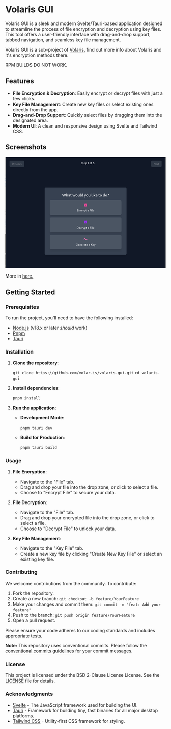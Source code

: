 # Volaris GUI

Volaris GUI is a sleek and modern Svelte/Tauri-based application designed to streamline the process of file encryption and decryption using key files. This tool offers a user-friendly interface with drag-and-drop support, tabbed navigation, and seamless key file management.

Volaris GUI is a sub-project of [Volaris](https://github.com/volar-is/volaris), find out more info about Volaris and it's encryption methods there.

RPM BUILDS DO NOT WORK.

## Features

- **File Encryption & Decryption**: Easily encrypt or decrypt files with just a few clicks.
- **Key File Management**: Create new key files or select existing ones directly from the app.
- **Drag-and-Drop Support**: Quickly select files by dragging them into the designated area.
- **Modern UI**: A clean and responsive design using Svelte and Tailwind CSS.

## Screenshots

![Screen1](./screenshots/1.png)

More in [here.](./screenshots)

## Getting Started

### Prerequisites

To run the project, you'll need to have the following installed:

- [Node.js](https://nodejs.org/) (v18.x or later *should* work)
- [Pnpm](https://pnpm.io)
- [Tauri](https://tauri.app/)

### Installation

1. **Clone the repository**:

   `git clone https://github.com/volar-is/volaris-gui.git`
   `cd volaris-gui`

2. **Install dependencies**:

   `pnpm install`

3. **Run the application**:

   - **Development Mode**:

     `pnpm tauri dev`

   - **Build for Production**:

     `pnpm tauri build`

### Usage

1. **File Encryption**:

   - Navigate to the "File" tab.
   - Drag and drop your file into the drop zone, or click to select a file.
   - Choose to "Encrypt File" to secure your data.

2. **File Decryption**:

   - Navigate to the "File" tab.
   - Drag and drop your encrypted file into the drop zone, or click to select a file.
   - Choose to "Decrypt File" to unlock your data.

3. **Key File Management**:

   - Navigate to the "Key File" tab.
   - Create a new key file by clicking "Create New Key File" or select an existing key file.

### Contributing

We welcome contributions from the community. To contribute:

1. Fork the repository.
2. Create a new branch:
   `git checkout -b feature/YourFeature`
3. Make your changes and commit them:
   `git commit -m "feat: Add your feature"`
4. Push to the branch:
   `git push origin feature/YourFeature`
5. Open a pull request.

Please ensure your code adheres to our coding standards and includes appropriate tests.

**Note:** This repository uses conventional commits. Please follow the [conventional commits guidelines](https://www.conventionalcommits.org/en/v1.0.0/) for your commit messages.

### License


This project is licensed under the BSD 2-Clause License License. See the [LICENSE](/LICENSE) file for details.

### Acknowledgments

- [Svelte](https://svelte.dev/) - The JavaScript framework used for building the UI.
- [Tauri](https://tauri.app/) - Framework for building tiny, fast binaries for all major desktop platforms.
- [Tailwind CSS](https://tailwindcss.com/) - Utility-first CSS framework for styling.
